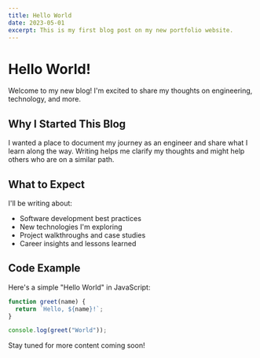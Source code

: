 ```yaml
---
title: Hello World
date: 2023-05-01
excerpt: This is my first blog post on my new portfolio website.
---
```


# Hello World!

Welcome to my new blog! I'm excited to share my thoughts on engineering, technology, and more.

## Why I Started This Blog

I wanted a place to document my journey as an engineer and share what I learn along the way. Writing helps me clarify my thoughts and might help others who are on a similar path.

## What to Expect

I'll be writing about:

- Software development best practices
- New technologies I'm exploring
- Project walkthroughs and case studies
- Career insights and lessons learned

## Code Example

Here's a simple "Hello World" in JavaScript:

```javascript
function greet(name) {
  return `Hello, ${name}!`;
}

console.log(greet("World"));
```

Stay tuned for more content coming soon!
